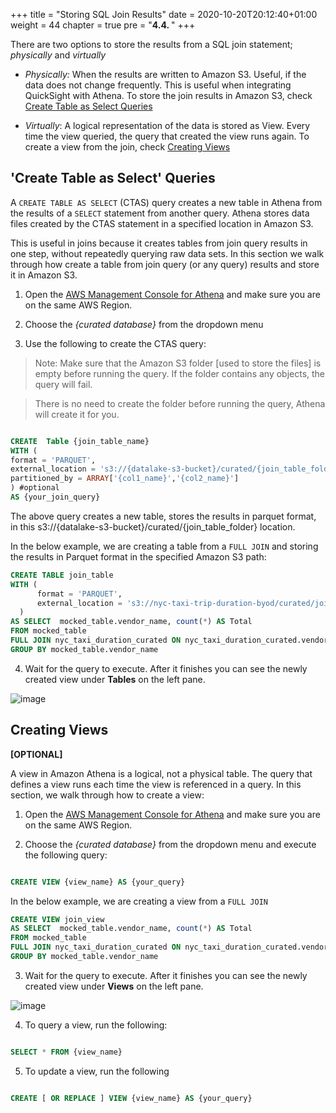 +++
title = "Storing SQL Join Results"
date = 2020-10-20T20:12:40+01:00
weight = 44
chapter = true
pre = "<b>4.4. </b>"
+++


  

There are two options to store the results from a SQL join statement; *physically* and *virtually*

  

-  *Physically:* When the results are written to Amazon S3. Useful, if the data does not change frequently. This is useful when integrating QuickSight with Athena. To store the join results in Amazon S3, check [Create Table as Select Queries](#create-table-as-select-queries)

-  *Virtually*: A logical representation of the data is stored as View. Every time the view queried, the query that created the view runs again. To create a view from the join, check [Creating Views](#creating-views)

  

## 'Create Table as Select' Queries

A `CREATE TABLE AS SELECT` (CTAS) query creates a new table in Athena from the results of a `SELECT` statement from another query. Athena stores data files created by the CTAS statement in a specified location in Amazon S3.

  

This is useful in joins because it creates tables from join query results in one step, without repeatedly querying raw data sets. In this section we walk through how create a table from join query (or any query) results and store it in Amazon S3.

  

1. Open the [AWS Management Console for Athena](https://console.aws.amazon.com/athena/home) and make sure you are on the same AWS Region.

2. Choose the *{curated database}* from the dropdown menu 

3. Use the following to create the CTAS query:

> Note: Make sure that the Amazon S3 folder [used to store the files] is empty before running the query. If the folder contains any objects, the query will fail.

> There is no need to create the folder before running the query, Athena will create it for you.

```sql

CREATE  Table {join_table_name}
WITH (
format = 'PARQUET',
external_location = 's3://{datalake-s3-bucket}/curated/{join_table_folder}',
partitioned_by = ARRAY['{col1_name}','{col2_name}']
) #optional
AS {your_join_query}
```

The above query creates a new table, stores the results in parquet format, in this s3://{datalake-s3-bucket}/curated/{join_table_folder} location.

In the below example, we are creating a table from a ```FULL JOIN``` and storing the results in Parquet format in the specified Amazon S3 path:

```sql
CREATE TABLE join_table
WITH (
      format = 'PARQUET', 
      external_location = 's3://nyc-taxi-trip-duration-byod/curated/join_table/'
  )
AS SELECT  mocked_table.vendor_name, count(*) AS Total
FROM mocked_table
FULL JOIN nyc_taxi_duration_curated ON nyc_taxi_duration_curated.vendor_id=mocked_table.vendor_id
GROUP BY mocked_table.vendor_name
```

4. Wait for the query to execute. After it finishes you can see the newly created view under **Tables** on the left pane.

  
![image](/athena_img/athena-join-table.png)

  

## Creating Views

**[OPTIONAL]**

  

A view in Amazon Athena is a logical, not a physical table. The query that defines a view runs each time the view is referenced in a query. In this section, we walk through how to create a view:

  

1. Open the [AWS Management Console for Athena](https://console.aws.amazon.com/athena/home) and make sure you are on the same AWS Region.

2. Choose the *{curated database}* from the dropdown menu and execute the following query:

```sql

CREATE VIEW {view_name} AS {your_query}

```

In the below example, we are creating a view from a ```FULL JOIN```

```sql
CREATE VIEW join_view
AS SELECT  mocked_table.vendor_name, count(*) AS Total
FROM mocked_table
FULL JOIN nyc_taxi_duration_curated ON nyc_taxi_duration_curated.vendor_id=mocked_table.vendor_id
GROUP BY mocked_table.vendor_name
```

  

3. Wait for the query to execute. After it finishes you can see the newly created view under **Views** on the left pane.

  

![image](/athena_img/athena_view_create.png)



4. To query a view, run the following:

```sql

SELECT * FROM {view_name}

```

5. To update a view, run the following

```sql

CREATE [ OR REPLACE ] VIEW {view_name} AS {your_query}

```